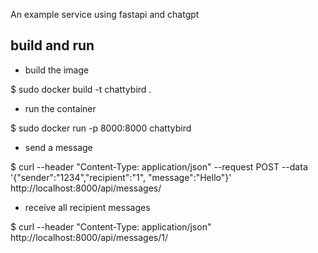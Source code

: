 An example service using fastapi and chatgpt

## build and run

 - build the image

  $ sudo docker build -t chattybird .


 - run the container

  $ sudo docker run -p 8000:8000 chattybird


 - send a message

  $ curl --header "Content-Type: application/json"  --request POST --data '{"sender":"1234","recipient":"1", "message":"Hello"}'  http://localhost:8000/api/messages/


 - receive all recipient messages

  $ curl --header "Content-Type: application/json"  http://localhost:8000/api/messages/1/
